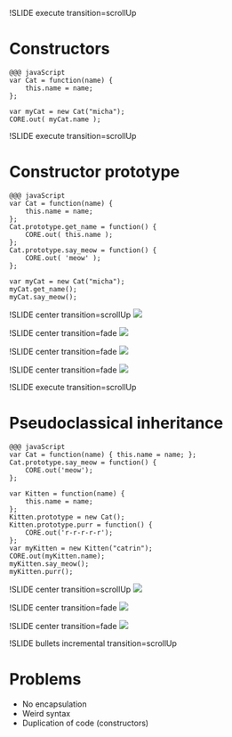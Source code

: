 !SLIDE execute transition=scrollUp
# Constructors #

    @@@ javaScript
    var Cat = function(name) {
        this.name = name;
    };

    var myCat = new Cat("micha");
    CORE.out( myCat.name );

!SLIDE execute transition=scrollUp
# Constructor prototype #

    @@@ javaScript
    var Cat = function(name) {
        this.name = name;
    };
    Cat.prototype.get_name = function() {
        CORE.out( this.name );
    };
    Cat.prototype.say_meow = function() {
        CORE.out( 'meow' );
    };

    var myCat = new Cat("micha");
    myCat.get_name();
    myCat.say_meow();

!SLIDE center transition=scrollUp
![](img/01-inheritance.png)

!SLIDE center transition=fade
![](img/02-inheritance.png)

!SLIDE center transition=fade
![](img/03-inheritance.png)

!SLIDE center transition=fade
![](img/04-inheritance.png)

!SLIDE execute transition=scrollUp
# Pseudoclassical inheritance #

    @@@ javaScript
    var Cat = function(name) { this.name = name; };
    Cat.prototype.say_meow = function() {
        CORE.out('meow');
    };

    var Kitten = function(name) {
        this.name = name;
    };
    Kitten.prototype = new Cat();
    Kitten.prototype.purr = function() {
        CORE.out('r-r-r-r-r');
    };
    var myKitten = new Kitten("catrin");
    CORE.out(myKitten.name);
    myKitten.say_meow();
    myKitten.purr();

!SLIDE center transition=scrollUp
![](img/05-inheritance.png)

!SLIDE center transition=fade
![](img/06-inheritance.png)

!SLIDE center transition=fade
![](img/07-inheritance.png)

!SLIDE bullets incremental transition=scrollUp
# Problems #

* No encapsulation
* Weird syntax
* Duplication of code (constructors)

